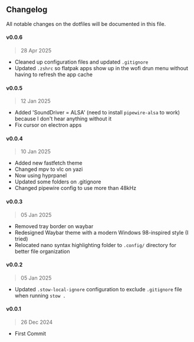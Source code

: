 ## Changelog

All notable changes on the dotfiles will be documented in this file.

#### v0.0.6
> 28 Apr 2025
- Cleaned up configuration files and updated `.gitignore`
- Updated `.zshrc` so flatpak apps show up in the wofi drun menu without having to refresh the app cache


#### v0.0.5
> 12 Jan 2025
- Added 'SoundDriver = ALSA' (need to install `pipewire-alsa` to work) because I don't hear anything without it
- Fix cursor on electron apps

#### v0.0.4
> 10 Jan 2025
- Added new fastfetch theme
- Changed mpv to vlc on yazi
- Now using hyprpanel
- Updated some folders on .gitignore
- Changed pipewire config to use more than 48kHz

#### v0.0.3
> 05 Jan 2025
- Removed tray border on waybar
- Redesigned Waybar theme with a modern Windows 98-inspired style (I tried)
- Relocated nano syntax highlighting folder to `.config/` directory for better file organization

#### v0.0.2
> 05 Jan 2025
- Updated `.stow-local-ignore` configuration to exclude `.gitignore` file when running `stow .`

#### v0.0.1
> 26 Dec 2024
- First Commit
